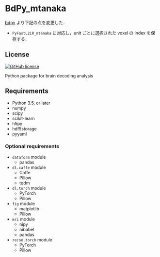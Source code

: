 # BdPy_mtanaka

[bdpy](https://github.com/KamitaniLab/bdpy) より下記の点を変更した．

- `PyFastL2iR_mtanaka` に対応し，unit ごとに選択された voxel の index を保存する．

## License

[![GitHub license](https://img.shields.io/github/license/KamitaniLab/bdpy)](https://github.com/KamitaniLab/bdpy/blob/master/LICENSE)

Python package for brain decoding analysis

## Requirements

- Python 3.5, or later
- numpy
- scipy
- scikit-learn
- h5py
- hdf5storage
- pyyaml

### Optional requirements

- `dataform` module
    - pandas
- `dl.caffe` module
    - Caffe
    - Pillow
    - tqdm
- `dl.torch` module
    - PyTorch
    - Pillow
- `fig` module
    - matplotlib
    - Pillow
- `mri` module
    - nipy
    - nibabel
    - pandas
- `recon.torch` module
    - PyTorch
    - Pillow


